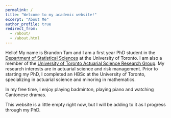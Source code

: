 ```yaml
---
permalink: /
title: "Welcome to my academic website!"
excerpt: "About Me"
author_profile: true
redirect_from: 
  - /about/
  - /about.html
---
```


Hello! My name is Brandon Tam and I am a first year PhD student in the [Department of Statistical Sciences](https://www.statistics.utoronto.ca/people/directories/graduate-students/brandon-tam) at the University of Toronto. I am also a member of the [University of Toronto Actuarial Science Research Group](https://actsci.utstat.utoronto.ca/). My research interests are in actuarial science and risk management. Prior to starting my PhD, I completed an HBSc at the University of Toronto, specializing in actuarial science and minoring in mathematics. 

In my free time, I enjoy playing badminton, playing piano and watching Cantonese dramas.

This website is a little empty right now, but I will be adding to it as I progress through my PhD. 
